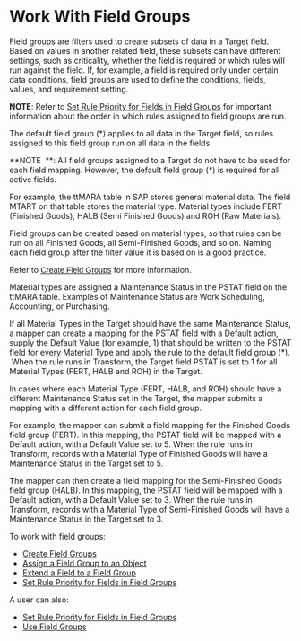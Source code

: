 # Work With Field Groups

Field groups are filters used to create subsets of data in a Target
field. Based on values in another related field, these subsets can have
different settings, such as criticality, whether the field is required
or which rules will run against the field. If, for example, a field is
required only under certain data conditions, field groups are used to
define the conditions, fields, values, and requirement setting.

**NOTE**: Refer to [Set Rule Priority for Fields in Field
Groups](Set_Rule_Priority_for_Fields_in_Field_Groups.htm) for important
information about the order in which rules assigned to field groups are
run.

The default field group (\*) applies to all data in the Target field, so
rules assigned to this field group run on all data in the fields.

**NOTE  **: All field groups assigned to a Target do not have to be used
for each field mapping. However, the default field group (\*) is
required for all active fields.

For example, the ttMARA table in SAP stores general material data. The
field MTART on that table stores the material type. Material types
include FERT (Finished Goods), HALB (Semi Finished Goods) and ROH (Raw
Materials).

Field groups can be created based on material types, so that rules can
be run on all Finished Goods, all Semi-Finished Goods, and so on. Naming
each field group after the filter value it is based on is a good
practice.

Refer to <span style="font-family: Arial, sans-serif;">[Create Field
Groups](Create_Field_Groups.htm)</span> for more information.

Material types are assigned a Maintenance Status in the PSTAT field on
the ttMARA table. Examples of Maintenance Status are Work Scheduling,
Accounting, or Purchasing.

If all Material Types in the Target should have the same Maintenance
Status, a mapper can create a mapping for the PSTAT field with a Default
action, supply the Default Value (for example, 1) that should be written
to the PSTAT field for every Material Type and apply the rule to the
default field group (\*).  When the rule runs in Transform, the Target
field PSTAT is set to 1 for all Material Types (FERT, HALB and ROH) in
the Target.

In cases where each Material Type (FERT, HALB, and ROH) should have a
different Maintenance Status set in the Target, the mapper submits a
mapping with a different action for each field group.

For example, the mapper can submit a field mapping for the Finished
Goods field group (FERT). In this mapping, the PSTAT field will be
mapped with a Default action, with a Default Value set to 5. When the
rule runs in Transform, records with a Material Type of Finished Goods
will have a Maintenance Status in the Target set to 5.

The mapper can then create a field mapping for the Semi-Finished Goods
field group (HALB). In this mapping, the PSTAT field will be mapped with
a Default action, with a Default Value set to 3. When the rule runs in
Transform, records with a Material Type of Semi-Finished Goods will have
a Maintenance Status in the Target set to 3.

To work with field groups:

  - [Create Field Groups](Create_Field_Groups.htm)
  - [Assign a Field Group to an
    Object](Assign_a_Field_Group_to_an_Object.htm)
  - [Extend a Field to a Field
    Group](Extend_a_Field_to_a_Field_Group.htm)
  - [Set Rule Priority for Fields in Field
    Groups](Set_Rule_Priority_for_Fields_in_Field_Groups.htm)

A user can also:

  - [Set Rule Priority for Fields in Field
    Groups](Set_Rule_Priority_for_Fields_in_Field_Groups.htm)
  - [Use Field Groups](Use_Field_Groups.htm)
